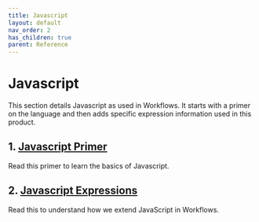```yaml
---
title: Javascript
layout: default
nav_order: 2
has_children: true
parent: Reference
---
```


# Javascript

This section details Javascript as used in Workflows. It starts with a primer on the language and then adds specific expression information used in this product.

## 1. [Javascript Primer](overview.html)
Read this primer to learn the basics of Javascript.

## 2. [Javascript Expressions](javascript-expressions.html)
Read this to understand how we extend JavaScript in Workflows.